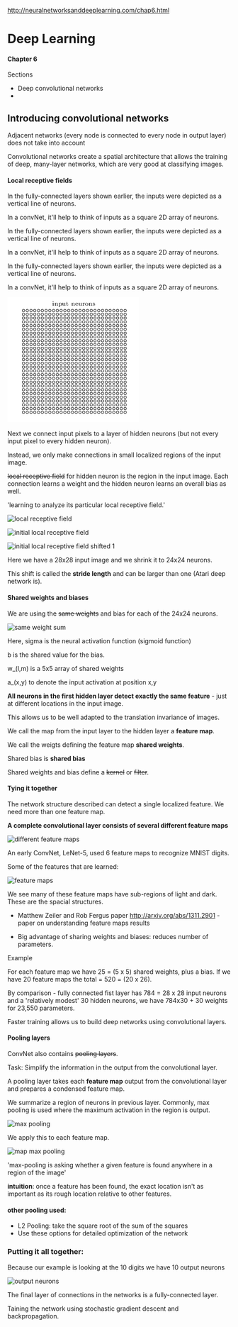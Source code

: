 http://neuralnetworksanddeeplearning.com/chap6.html


# Deep Learning 

#### Chapter 6

Sections

- Deep convolutional networks
- 

## Introducing convolutional networks

Adjacent networks (every node is connected to every node in output layer) does not take into account 

Convolutional networks create a spatial architecture that allows the training of deep, many-layer networks, which are very good at classifying images.

#### Local receptive fields

In the fully-connected layers shown earlier, the inputs were depicted as a vertical line of neurons.

In a convNet, it'll help to think of inputs as a square 2D array of neurons.


In the fully-connected layers shown earlier, the inputs were depicted as a vertical line of neurons.

In a convNet, it'll help to think of inputs as a square 2D array of neurons.

In the fully-connected layers shown earlier, the inputs were depicted as a vertical line of neurons.

In a convNet, it'll help to think of inputs as a square 2D array of neurons.

![2D input](../resources/2D_input.png)

Next we connect input pixels to a layer of hidden neurons (but not every input pixel to every hidden neuron).

Instead, we only make connections in small localized regions of the input image.

~~local receptive field~~ for hidden neuron is the region in the input image. Each connection learns a weight and the hidden neuron learns an overall bias as well.

'learning to analyze its particular local receptive field.'

![local receptive field](../resources/local_receptive_field.png)


![initial local receptive field](../resources/local_receptive_field_00.png)

![initial local receptive field shifted 1](../resources/local_receptive_field_01.png)

Here we have a 28x28 input image and we shrink it to 24x24 neurons.

This shift is called the **stride length** and can be larger than one (Atari deep network is).

#### Shared weights and biases

We are using the ~~same weights~~ and bias for each of the 24x24 neurons.

![same weight sum](../resources/same_weight_sum.png)


Here, sigma is the neural activation function (sigmoid function)

b is the shared value for the bias.

w\_(l,m) is a 5x5 array of shared weights

a\_(x,y) to denote the input activation at position x,y

**All neurons in the first hidden layer detect exactly the same feature** - just at different locations in the input image.

This allows us to be well adapted to the translation invariance of images.

We call the map from the input layer to the hidden layer a **feature map**.

We call the weigts defining the feature map **shared weights**.

Shared bias is **shared bias**

Shared weights and bias define a ~~kernel~~ or ~~filter~~.

#### Tying it together

The network structure described can detect a single localized feature. We need more than one feature map.

**A complete convolutional layer consists of several different feature maps**

![different feature maps](../resources/different_feature_maps.png)

An early ConvNet, LeNet-5, used 6 feature maps to recognize MNIST digits.

Some of the features that are learned:

![feature maps](../resources/feature_maps.png)

We see many of these feature maps have sub-regions of light and dark. These are the spacial structures.

- Matthew Zeiler and Rob Fergus paper 
http://arxiv.org/abs/1311.2901 - paper on understanding feature maps results

- Big advantage of sharing weights and biases: reduces number of parameters.

Example

For each feature map we have 25 = (5 x 5) shared weights, plus a bias. If we have 20 feature maps the total = 520 = (20 x 26).

By comparison - fully connected fist layer has 784 = 28 x 28 input neurons and a 'relatively modest' 30 hidden neurons, we have 784x30 + 30 weights for 23,550 parameters.

Faster training allows us to build deep networks using convolutional layers.

#### Pooling layers

ConvNet also contains ~~pooling layers~~.

Task: Simplify the information in the output from the convolutional layer.

A pooling layer takes each **feature map** output from the convolutional layer and prepares a condensed feature map.

We summarize a region of neurons in previous layer. Commonly, max pooling is used where the maximum activation in the region is output.

![max pooling](../resources/max_pooling.png)

We apply this to each feature map.

![map max pooling](../resources/max_pooling.png)

'max-pooling is asking whether a given feature is found anywhere in a region of the image'

**intuition**: once a feature has been found, the exact location isn't as important as its rough location relative to other features.

#### other pooling used:

- L2 Pooling: take the square root of the sum of the squares
- Use these options for detailed optimization of the network

### Putting it all together:

Because our example is looking at the 10 digits we have 10 output neurons

![output neurons](../resources/output_neurons.png)

The final layer of connections in the networks is a fully-connected layer.

Taining the network using stochastic gradient descent and backpropagation.
































































	

